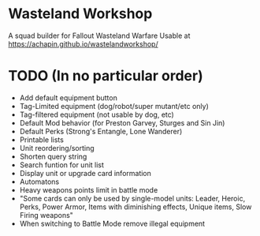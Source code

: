# Wasteland Workshop
A squad builder for Fallout Wasteland Warfare
Usable at https://achapin.github.io/wastelandworkshop/

# TODO (In no particular order)
* Add default equipment button
* Tag-Limited equipment (dog/robot/super mutant/etc only)
* Tag-filtered equipment (not usable by dog, etc)
* Default Mod behavior (for Preston Garvey, Sturges and Sin Jin)
* Default Perks (Strong's Entangle, Lone Wanderer)
* Printable lists
* Unit reordering/sorting
* Shorten query string
* Search funtion for unit list
* Display unit or upgrade card information
* Automatons
* Heavy weapons points limit in battle mode
* "Some cards can only be used by single-model units: Leader, Heroic, Perks, Power Armor, Items with diminishing effects, Unique items, Slow Firing weapons"
* When switching to Battle Mode remove illegal equipment